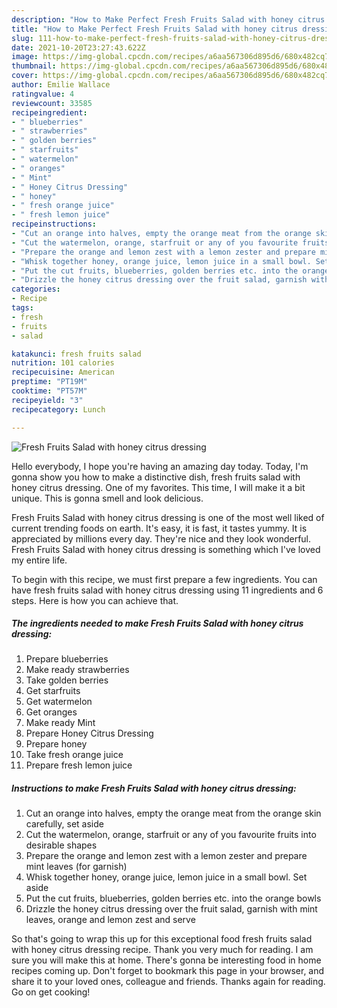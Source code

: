 ```yaml
---
description: "How to Make Perfect Fresh Fruits Salad with honey citrus dressing"
title: "How to Make Perfect Fresh Fruits Salad with honey citrus dressing"
slug: 111-how-to-make-perfect-fresh-fruits-salad-with-honey-citrus-dressing
date: 2021-10-20T23:27:43.622Z
image: https://img-global.cpcdn.com/recipes/a6aa567306d895d6/680x482cq70/fresh-fruits-salad-with-honey-citrus-dressing-recipe-main-photo.jpg
thumbnail: https://img-global.cpcdn.com/recipes/a6aa567306d895d6/680x482cq70/fresh-fruits-salad-with-honey-citrus-dressing-recipe-main-photo.jpg
cover: https://img-global.cpcdn.com/recipes/a6aa567306d895d6/680x482cq70/fresh-fruits-salad-with-honey-citrus-dressing-recipe-main-photo.jpg
author: Emilie Wallace
ratingvalue: 4
reviewcount: 33585
recipeingredient:
- " blueberries"
- " strawberries"
- " golden berries"
- " starfruits"
- " watermelon"
- " oranges"
- " Mint"
- " Honey Citrus Dressing"
- " honey"
- " fresh orange juice"
- " fresh lemon juice"
recipeinstructions:
- "Cut an orange into halves, empty the orange meat from the orange skin carefully, set aside"
- "Cut the watermelon, orange, starfruit or any of you favourite fruits into desirable shapes"
- "Prepare the orange and lemon zest with a lemon zester and prepare mint leaves (for garnish)"
- "Whisk together honey, orange juice, lemon juice in a small bowl. Set aside"
- "Put the cut fruits, blueberries, golden berries etc. into the orange bowls"
- "Drizzle the honey citrus dressing over the fruit salad, garnish with mint leaves, orange and lemon zest and serve"
categories:
- Recipe
tags:
- fresh
- fruits
- salad

katakunci: fresh fruits salad 
nutrition: 101 calories
recipecuisine: American
preptime: "PT19M"
cooktime: "PT57M"
recipeyield: "3"
recipecategory: Lunch

---
```



![Fresh Fruits Salad with honey citrus dressing](https://img-global.cpcdn.com/recipes/a6aa567306d895d6/680x482cq70/fresh-fruits-salad-with-honey-citrus-dressing-recipe-main-photo.jpg)

Hello everybody, I hope you're having an amazing day today. Today, I'm gonna show you how to make a distinctive dish, fresh fruits salad with honey citrus dressing. One of my favorites. This time, I will make it a bit unique. This is gonna smell and look delicious.



Fresh Fruits Salad with honey citrus dressing is one of the most well liked of current trending foods on earth. It's easy, it is fast, it tastes yummy. It is appreciated by millions every day. They're nice and they look wonderful. Fresh Fruits Salad with honey citrus dressing is something which I've loved my entire life.


To begin with this recipe, we must first prepare a few ingredients. You can have fresh fruits salad with honey citrus dressing using 11 ingredients and 6 steps. Here is how you can achieve that.

<!--inarticleads1-->

##### The ingredients needed to make Fresh Fruits Salad with honey citrus dressing:

1. Prepare  blueberries
1. Make ready  strawberries
1. Take  golden berries
1. Get  starfruits
1. Get  watermelon
1. Get  oranges
1. Make ready  Mint
1. Prepare  Honey Citrus Dressing
1. Prepare  honey
1. Take  fresh orange juice
1. Prepare  fresh lemon juice




<!--inarticleads2-->

##### Instructions to make Fresh Fruits Salad with honey citrus dressing:

1. Cut an orange into halves, empty the orange meat from the orange skin carefully, set aside
1. Cut the watermelon, orange, starfruit or any of you favourite fruits into desirable shapes
1. Prepare the orange and lemon zest with a lemon zester and prepare mint leaves (for garnish)
1. Whisk together honey, orange juice, lemon juice in a small bowl. Set aside
1. Put the cut fruits, blueberries, golden berries etc. into the orange bowls
1. Drizzle the honey citrus dressing over the fruit salad, garnish with mint leaves, orange and lemon zest and serve




So that's going to wrap this up for this exceptional food fresh fruits salad with honey citrus dressing recipe. Thank you very much for reading. I am sure you will make this at home. There's gonna be interesting food in home recipes coming up. Don't forget to bookmark this page in your browser, and share it to your loved ones, colleague and friends. Thanks again for reading. Go on get cooking!
